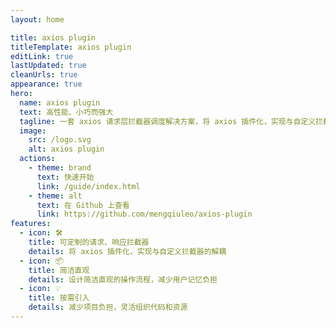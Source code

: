 ```yaml
---
layout: home

title: axios plugin
titleTemplate: axios plugin
editLink: true
lastUpdated: true
cleanUrls: true
appearance: true
hero:
  name: axios plugin
  text: 高性能、小巧而强大
  tagline: 一套 axios 请求层拦截器调度解决方案，将 axios 插件化，实现与自定义拦截器的解耦
  image:
    src: /logo.svg
    alt: axios plugin
  actions:
    - theme: brand
      text: 快速开始
      link: /guide/index.html
    - theme: alt
      text: 在 Github 上查看
      link: https://github.com/mengqiuleo/axios-plugin
features:
  - icon: 🛠️
    title: 可定制的请求、响应拦截器
    details: 将 axios 插件化，实现与自定义拦截器的解耦
  - icon: 📦
    title: 简洁直观
    details: 设计简洁直观的操作流程，减少用户记忆负担
  - icon: 💡
    title: 按需引入
    details: 减少项目负担，灵活组织代码和资源
---
```


